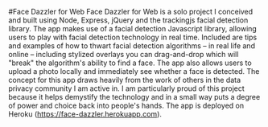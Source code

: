 #Face Dazzler for Web
Face Dazzler for Web is a solo project I conceived and built using Node, Express, jQuery and the trackingjs facial detection library.
The app makes use of a facial detection Javascript library, allowing users to play with facial detection technology in real time. Included are tips and examples of how to thwart facial detection algorithms – in real life and online – including stylized overlays you can drag-and-drop which will "break" the algorithm's ability to find a face. The app also allows users to upload a photo locally and immediately see whether a face is detected. The concept for this app draws heavily from the work of others in the data privacy community I am active in. I am particularly proud of this project because it helps demystify the technology and in a small way puts a degree of power and choice back into people's hands.
The app is deployed on Heroku (https://face-dazzler.herokuapp.com).

